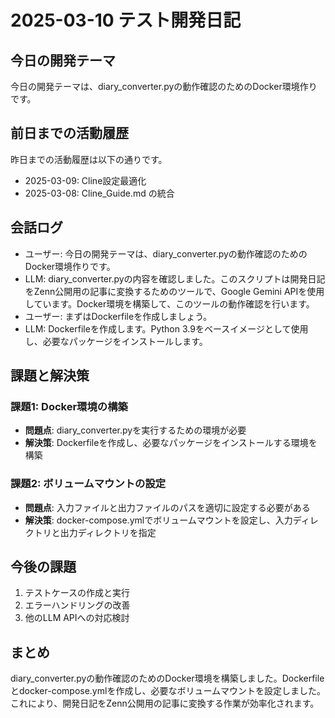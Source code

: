 # 2025-03-10 テスト開発日記

## 今日の開発テーマ

今日の開発テーマは、diary_converter.pyの動作確認のためのDocker環境作りです。

## 前日までの活動履歴

昨日までの活動履歴は以下の通りです。
* 2025-03-09: Cline設定最適化
* 2025-03-08: Cline_Guide.md の統合

## 会話ログ

- ユーザー: 今日の開発テーマは、diary_converter.pyの動作確認のためのDocker環境作りです。
- LLM: diary_converter.pyの内容を確認しました。このスクリプトは開発日記をZenn公開用の記事に変換するためのツールで、Google Gemini APIを使用しています。Docker環境を構築して、このツールの動作確認を行います。
- ユーザー: まずはDockerfileを作成しましょう。
- LLM: Dockerfileを作成します。Python 3.9をベースイメージとして使用し、必要なパッケージをインストールします。

## 課題と解決策

### 課題1: Docker環境の構築
- **問題点**: diary_converter.pyを実行するための環境が必要
- **解決策**: Dockerfileを作成し、必要なパッケージをインストールする環境を構築

### 課題2: ボリュームマウントの設定
- **問題点**: 入力ファイルと出力ファイルのパスを適切に設定する必要がある
- **解決策**: docker-compose.ymlでボリュームマウントを設定し、入力ディレクトリと出力ディレクトリを指定

## 今後の課題

1. テストケースの作成と実行
2. エラーハンドリングの改善
3. 他のLLM APIへの対応検討

## まとめ

diary_converter.pyの動作確認のためのDocker環境を構築しました。Dockerfileとdocker-compose.ymlを作成し、必要なボリュームマウントを設定しました。これにより、開発日記をZenn公開用の記事に変換する作業が効率化されます。 
